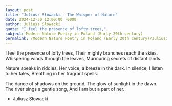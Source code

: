 ```yaml
---
layout: post
title: "Juliusz Słowacki - The Whisper of Nature"
date: 2024-12-30 12:00:00 -0000
author: Juliusz Słowacki
quote: "I feel the presence of lofty trees,"
subject: Modern Nature Poetry in Poland (Early 20th century)
permalink: /Modern Nature Poetry in Poland (Early 20th century)/Juliusz Słowacki/Juliusz Słowacki - The Whisper of Nature
---
```


I feel the presence of lofty trees,
Their mighty branches reach the skies.
Whispering winds through the leaves,
Murmuring secrets of distant lands.

Nature speaks in riddles,
Her voice, a breeze in the dark.
In silence, I listen to her tales,
Breathing in her fragrant spells.

The dance of shadows on the ground,
The glow of sunlight in the dawn.
The river sings a gentle song,
And I am but a part of her.


- Juliusz Słowacki
